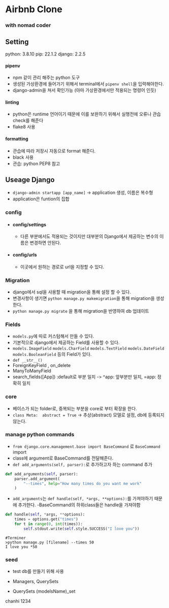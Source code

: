 # Airbnb Clone

### with nomad coder


## Setting
python: 3.8.10
pip: 22.1.2
django: 2.2.5

#### pipenv
- npm 같이 관리 해주는 python 도구
- 생성된 가상환경에 들어가기 위해서 terminal에서 `pipenv shell`을 입력해야한다.
- django-admin을 쳐서 확인가능 (아마 가상환경에서만 적용되는 명령어 인듯)

#### linting
- python은 runtime 언어이기 때문에 이를 보완하기 위해서 실행전에 오류나 관습 check를 해준다
- flake8 사용
#### formatting
- 관습에 따라 저장시 자동으로 format 해준다.
- black 사용
- 관습: python PEP8 참고

## Useage Django
- `django-admin startapp [app_name]` -> application 생성, 이름은 복수형
- application은 funtion의 집합

### config
- #### config/settings
    - 다른 부분에서도 적용되는 것이지만 대부분의 Django에서 제공하는 변수의 이름은 변경하면 안된다.
- #### config/urls
    - 이곳에서 원하는 경로로 url을 지정할 수 있다.

### Migration
- django에서 sql을 사용할 때 migration을 통해 설정 할 수 있다.
- 변경사항이 생기면 `python manage.py makemigration`을 통해 migration을 생성한다.
- `python manage.py migrate` 을 통해 migration을 반영하여 db 업데이트

### Fields
- `models.py`에 따로 커스텀해서 만들 수 있다.
- 기본적으로 django에서 제공하는 Field를 사용할 수 있다.
- `models.ImageField` `models.CharField` `models.TextField` `models.DateField` `models.BooleanField` 등의 Field가 있다.
- `def __str__()`
- ForeignKeyField , on_delete
- ManyToManyField
- search_fields([App]) :default로 부분 일치 -> ^app: 앞부분만 일치, =app: 정확히 일치

### core
- 베이스가 되는 folder로, 중복되는 부분을 core로 부터 확장을 한다.
- `class Meta:  abstract = True` -> 추상(abstract) 모델로 설정, db에 등록되지 않는다.

### manage python commands
- `from django.core.management.base import BaseCommand` 로 `BaseCommand` import
- class에 argument로 BaseCommand를 전달해준다.
- `def add_arguments(self, parser):`로 추가하고자 하는 command 추가
```python
def add_arguments(self, parser):
    parser.add_argument(
        "--times", help="How many times do you want me work"
    )
```
- `add_arguments`는 `def handle(self, *args, **options):`를 가져야하기 때문에 추가한다.
    -BaseCommand의 하위class들은 handle을 가져야함

```python
def handle(self, *args, **options):
    times = options.get("times")
    for t in range(0, int(times)):
        self.stdout.write(self.style.SUCCESS("I love you"))
```
```
#Terminer
>python manage.py [filename] --times 50
I love you *50
```

### seed
- test db를 만들기 위해 사용

* Managers, QuerySets
- QuerySets (modelsName)_set

chanhi
1234